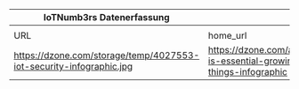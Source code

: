 |IoTNumb3rs Datenerfassung|||||||||||
| ---- | ---- | ---- | ---- | ---- | ---- | ---- | ---- | ---- | ---- | ---- |
||||||||||||
|URL|home_url|filename|device_class|device_count|market_class|market_volume|prognosis_year|publication_year|authorship_class|Dropbox folder|
|https://dzone.com/storage/temp/4027553-iot-security-infographic.jpg|https://dzone.com/articles/secuirty-is-essential-growing-internet-of-things-infographic|file2_file1_Rise-Of-The-IoT-Infographic.jpg||||||||Pattoho/20181118-0900|
